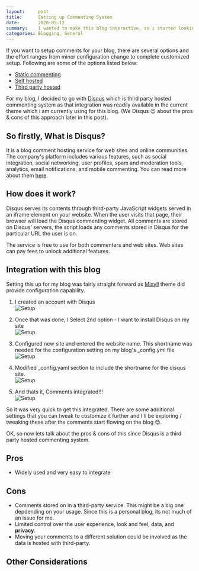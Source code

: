 ```yaml
---
layout:     post
title:      Setting up Commenting System
date:       2020-05-12 
summary:    I wanted to make this blog interactive, so i started looking at how to enable comments for this site. But Wait!!! This blog is based on Jekyll which is a static site generator.
categories: Blogging, General
---
```


If you want to setup comments for your blog, there are several options and the effort ranges from minor configuration change to complete customized setup. Following are some of the options listed below:

- [Static commenting](https://tlvince.com/static-commenting)
- [Self hosted]()
- [Third party hosted]()

For my blog, I decided to go with [Disqus](https://disqus.com/) which is third party hosted commenting system as that integration was readily available in the current theme which i am currently using for this blog. (We Disqus 😉 about the pros & cons of this approach later in this post).

## So firstly, What is Disqus?

 It is a blog comment hosting service for web sites and online communities. The company's platform includes various features, such as social integration, social networking, user profiles, spam and moderation tools, analytics, email notifications, and mobile commenting. You can read more about them [here](https://disqus.com/).

## How does it work?

Disqus serves its contents through third-party JavaScript widgets served in an iframe element on your website. When the user visits that page, their browser will load the Disqus commenting widget. All comments are stored on Disqus’ servers, the script loads any comments stored in Disqus for the particular URL the user is on.

The service is free to use for both commenters and web sites. Web sites can pay fees to unlock additional features.

## Integration with this blog

Setting this up for my blog was fairly straight forward as [Mixyll](https://jekyll-themes.com/mixyll/) theme did provide configuration capability. 

1. I created an account with Disqus <br>
![Setup]({{site.url}}/images/disqus-account-creation.png)

2. Once that was done, I Select 2nd option - I want to install Disqus on my site <br>
![Setup]({{site.url}}/images/disqus-account-setup.png)

3. Configured new site and entered the website name. This shortname was needed for the configuration setting on my blog's _config.yml file <br>
![Setup]({{site.url}}/images/disqus-website-setup.png)

4. Modified _config.yaml section to include the shortname for the disqus site. <br>
![Setup]({{site.url}}/images/disqus-config-setup.png)

5. And thats it, Comments integrated!!! <br>
![Setup]({{site.url}}/images/disqus-comments-integrated.png)

So it was very quick to get this integrated. There are some additional settings that you can tweak to customize it further and I'll be exploring / tweaking these after the comments start flowing on the blog 😊.

OK, so now lets talk about the pros & cons of this since Disqus is a third party hosted commenting system.

## Pros

- Widely used and very easy to integrate

## Cons

- Comments stored on in a third-party service. This might be a big one depdending on your usage. Since this is a personal blog, its not much of an issue for me.
- Limited control over the user experience, look and feel, data, and <B>privacy</B>.
- Moving your comments to a different solution could be involved as the data is hosted with third-party. 

## Other Considerations

